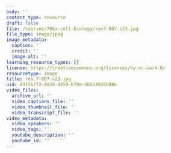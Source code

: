 ```yaml
---
body: ''
content_type: resource
draft: false
file: /courses/706x-cell-biology/res7-007-s23.jpg
file_type: image/jpeg
image_metadata:
  caption: ''
  credit: ''
  image-alt: ''
learning_resource_types: []
license: https://creativecommons.org/licenses/by-nc-sa/4.0/
resourcetype: Image
title: res.7-007-s23.jpg
uid: 8315b7f2-482d-4459-b79a-6b514026048e
video_files:
  archive_url: ''
  video_captions_file: ''
  video_thumbnail_file: ''
  video_transcript_file: ''
video_metadata:
  video_speakers: ''
  video_tags: ''
  youtube_description: ''
  youtube_id: ''
---
```

